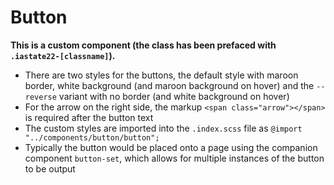 # Button

**This is a custom component (the class has been prefaced with `.iastate22-[classname]`).**

- There are two styles for the buttons, the default style with maroon border, white background (and maroon background on hover) and the `--reverse` variant with no border (and white background on hover)
- For the arrow on the right side, the markup `<span class="arrow"></span>` is required after the button text
- The custom styles are imported into the `.index.scss` file as `@import "../components/button/button";`
- Typically the button would be placed onto a page using the companion component `button-set`, which allows for multiple instances of the button to be output
